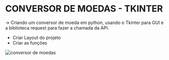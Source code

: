 # CONVERSOR DE MOEDAS - TKINTER

-> Criando um conversor de moeda em python, usando o Tkinter para GUI e a biblioteca request para fazer a chamada da API.

- Criar Layout do projeto
- Criar as funções


![conversor de moedas](https://user-images.githubusercontent.com/43301551/215276894-a3c359b5-8cf3-4147-b833-8c4e3de4e3ed.png)
